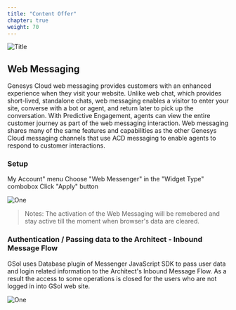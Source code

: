 ```yaml
---
title: "Content Offer"
chapter: true
weight: 70
---
```


![Title](/images/Login.PNG)

## Web Messaging

Genesys Cloud web messaging provides customers with an enhanced experience when they visit your website. Unlike web chat, which provides short-lived, standalone chats, web messaging enables a visitor to enter your site, converse with a bot or agent, and return later to pick up the conversation. With Predictive Engagement, agents can view the entire customer journey as part of the web messaging interaction. Web messaging shares many of the same features and capabilities as the other Genesys Cloud messaging channels that use ACD messaging to enable agents to respond to customer interactions.

### Setup

My Account" menu
Choose "Web Messenger" in the "Widget Type" combobox
Click "Apply" button

![One](/images/Login.PNG)

> Notes: The activation of the Web Messaging will be remebered and stay active till the moment when browser's data are cleared.

### Authentication / Passing data to the Architect - Inbound Message Flow

GSol uses Database plugin of Messenger JavaScript SDK to pass user data and login related information to the Architect's Inbound Message Flow.
As a result the access to some operations is closed for the users who are not logged in into GSol web site.

![One](/images/Login.PNG)

